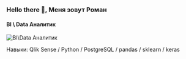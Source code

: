 ### Hello there 👋, Меня зовут Роман
#### BI \ Data Аналитик
![BI\Data Аналитик](https://i.ibb.co/9gMxRNm/1500x500.jpg)

Навыки: Qlik Sense / Python / PostgreSQL / pandas / sklearn / keras





